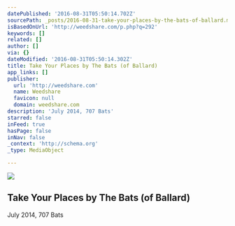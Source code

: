 ```yaml
---
datePublished: '2016-08-31T05:50:14.702Z'
sourcePath: _posts/2016-08-31-take-your-places-by-the-bats-of-ballard.md
isBasedOnUrl: 'http://weedshare.com/p.php?q=292'
keywords: []
related: []
author: []
via: {}
dateModified: '2016-08-31T05:50:14.302Z'
title: Take Your Places by The Bats (of Ballard)
app_links: []
publisher:
  url: 'http://weedshare.com'
  name: Weedshare
  favicon: null
  domain: weedshare.com
description: 'July 2014, 707 Bats'
starred: false
inFeed: true
hasPage: false
inNav: false
_context: 'http://schema.org'
_type: MediaObject

---
```

<article style=""><img src="https://imgflo.herokuapp.com/graph/2b2431f8e7ba7b0/05df50ac5c0ed7d85aa86d3012021b8a/noop.png?input=http%3A%2F%2Fweedshare.com%2Fuploads%2F5%2Fplacesandfaces.png" /><h1>Take Your Places by The Bats (of Ballard)</h1></article>

July 2014, 707 Bats